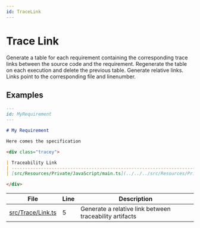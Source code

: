 ```yaml
---
id: TraceLink
---
```


# Trace Link

Generate a table for each requirement containing the corresponding trace links between the source code and the requirement.
Regenerate the table on each execution and delete the previous table.
Generate relative links.
Links point to the corresponding file and linenumber.

## Examples

```md
---
id: MyRequirement
---

# My Requirement

Here comes the specification

<div class="tracey">

| Traceability Link                                                                                |
| ------------------------------------------------------------------------------------------------ |
| [src/Resources/Private/JavaScript/main.ts](../../../src/Resources/Private/JavaScript/main.ts#L1) |

</div>
```

<div class="tracey">

| File                                            | Line | Description                                             |
| ----------------------------------------------- | ---- | ------------------------------------------------------- |
| [src/Trace/Link.ts](../../src/Trace/Link.ts#L5) | 5    | Generate a relative link between traceability artifacts |

</div>
